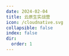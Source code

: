 ```yaml
---
date: 2024-02-04
title: 云原生实战营
icon: /cloudnative.svg
collapsible: false
index: false
dir:
  order: 1
---
```


<Catalog />
